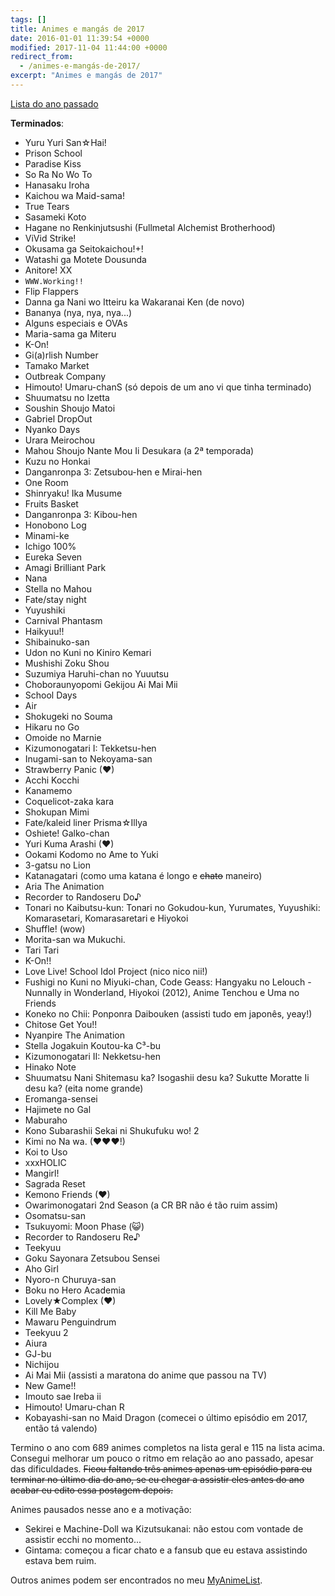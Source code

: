 ```yaml
---
tags: []
title: Animes e mangás de 2017
date: 2016-01-01 11:39:54 +0000
modified: 2017-11-04 11:44:00 +0000
redirect_from:
  - /animes-e-mangás-de-2017/
excerpt: "Animes e mangás de 2017"
---
```


[Lista do ano passado](https://qgustavor.github.io/blog/animes-e-mang%C3%A1s-de-2016/)

**Terminados**:

- Yuru Yuri San☆Hai!
- Prison School
- Paradise Kiss
- So Ra No Wo To
- Hanasaku Iroha
- Kaichou wa Maid-sama!
- True Tears
- Sasameki Koto
- Hagane no Renkinjutsushi (Fullmetal Alchemist Brotherhood)
- ViVid Strike!
- Okusama ga Seitokaichou!+!
- Watashi ga Motete Dousunda
- Anitore! XX
- `WWW.Working!!`
- Flip Flappers
- Danna ga Nani wo Itteiru ka Wakaranai Ken (de novo)
- Bananya (nya, nya, nya...)
- Alguns especiais e OVAs
- Maria-sama ga Miteru
- K-On!
- Gi(a)rlish Number
- Tamako Market
- Outbreak Company
- Himouto! Umaru-chanS (só depois de um ano vi que tinha terminado)
- Shuumatsu no Izetta
- Soushin Shoujo Matoi
- Gabriel DropOut
- Nyanko Days
- Urara Meirochou
- Mahou Shoujo Nante Mou Ii Desukara (a 2ª temporada)
- Kuzu no Honkai
- Danganronpa 3: Zetsubou-hen e Mirai-hen
- One Room
- Shinryaku! Ika Musume
- Fruits Basket
- Danganronpa 3: Kibou-hen
- Honobono Log
- Minami-ke
- Ichigo 100%
- Eureka Seven
- Amagi Brilliant Park
- Nana
- Stella no Mahou
- Fate/stay night
- Yuyushiki
- Carnival Phantasm
- Haikyuu!!
- Shibainuko-san
- Udon no Kuni no Kiniro Kemari
- Mushishi Zoku Shou
- Suzumiya Haruhi-chan no Yuuutsu
- Choboraunyopomi Gekijou Ai Mai Mii
- School Days
- Air
- Shokugeki no Souma
- Hikaru no Go
- Omoide no Marnie
- Kizumonogatari I: Tekketsu-hen
- Inugami-san to Nekoyama-san
- Strawberry Panic (♥)
- Acchi Kocchi
- Kanamemo
- Coquelicot-zaka kara
- Shokupan Mimi
- Fate/kaleid liner Prisma☆Illya
- Oshiete! Galko-chan
- Yuri Kuma Arashi (♥)
- Ookami Kodomo no Ame to Yuki
- 3-gatsu no Lion
- Katanagatari (como uma katana é longo e <strike>chato</strike> maneiro)
- Aria The Animation
- Recorder to Randoseru Do♪
- Tonari no Kaibutsu-kun: Tonari no Gokudou-kun, Yurumates, Yuyushiki: Komarasetari, Komarasaretari e Hiyokoi
- Shuffle! (wow)
- Morita-san wa Mukuchi.
- Tari Tari
- K-On!!
- Love Live! School Idol Project (nico nico nii!)
- Fushigi no Kuni no Miyuki-chan, Code Geass: Hangyaku no Lelouch - Nunnally in Wonderland, Hiyokoi (2012), Anime Tenchou e Uma no Friends
- Koneko no Chii: Ponponra Daibouken (assisti tudo em japonês, yeay!)
- Chitose Get You!!
- Nyanpire The Animation
- Stella Jogakuin Koutou-ka C³-bu
- Kizumonogatari II: Nekketsu-hen
- Hinako Note
- Shuumatsu Nani Shitemasu ka? Isogashii desu ka? Sukutte Moratte Ii desu ka? (eita nome grande)
- Eromanga-sensei
- Hajimete no Gal
- Maburaho
- Kono Subarashii Sekai ni Shukufuku wo! 2
- Kimi no Na wa. (♥♥♥!)
- Koi to Uso
- xxxHOLIC
- Mangirl!
- Sagrada Reset
- Kemono Friends (♥)
- Owarimonogatari 2nd Season (a CR BR não é tão ruim assim)
- Osomatsu-san
- Tsukuyomi: Moon Phase (😺)
- Recorder to Randoseru Re♪
- Teekyuu
- Goku Sayonara Zetsubou Sensei
- Aho Girl
- Nyoro-n Churuya-san
- Boku no Hero Academia
- Lovely★Complex (♥)
- Kill Me Baby
- Mawaru Penguindrum
- Teekyuu 2
- Aiura
- GJ-bu
- Nichijou
- Ai Mai Mii (assisti a maratona do anime que passou na TV)
- New Game!!
- Imouto sae Ireba ii
- Himouto! Umaru-chan R
- Kobayashi-san no Maid Dragon (comecei o último episódio em 2017, então tá valendo)

Termino o ano com 689 animes completos na lista geral e 115 na lista acima. Consegui melhorar um pouco o ritmo em relação ao ano passado, apesar das dificuldades. ~~Ficou faltando três animes apenas um episódio para eu terminar no último dia do ano, se eu chegar a assistir eles antes do ano acabar eu edito essa postagem depois.~~

Animes pausados nesse ano e a motivação:

- Sekirei e Machine-Doll wa Kizutsukanai: não estou com vontade de assistir ecchi no momento...
- Gintama: começou a ficar chato e a fansub que eu estava assistindo estava bem ruim.

Outros animes podem ser encontrados no meu [MyAnimeList](https://myanimelist.net/animelist/qgustavor).

